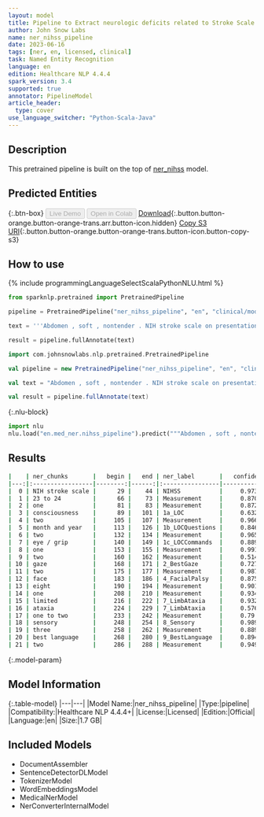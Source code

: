 ```yaml
---
layout: model
title: Pipeline to Extract neurologic deficits related to Stroke Scale (NIHSS)
author: John Snow Labs
name: ner_nihss_pipeline
date: 2023-06-16
tags: [ner, en, licensed, clinical]
task: Named Entity Recognition
language: en
edition: Healthcare NLP 4.4.4
spark_version: 3.4
supported: true
annotator: PipelineModel
article_header:
  type: cover
use_language_switcher: "Python-Scala-Java"
---
```


## Description

This pretrained pipeline is built on the top of [ner_nihss](https://nlp.johnsnowlabs.com/2021/11/15/ner_nihss_en.html) model.

## Predicted Entities



{:.btn-box}
<button class="button button-orange" disabled>Live Demo</button>
<button class="button button-orange" disabled>Open in Colab</button>
[Download](https://s3.amazonaws.com/auxdata.johnsnowlabs.com/clinical/models/ner_nihss_pipeline_en_4.4.4_3.4_1686929615790.zip){:.button.button-orange.button-orange-trans.arr.button-icon.hidden}
[Copy S3 URI](s3://auxdata.johnsnowlabs.com/clinical/models/ner_nihss_pipeline_en_4.4.4_3.4_1686929615790.zip){:.button.button-orange.button-orange-trans.button-icon.button-copy-s3}

## How to use

<div class="tabs-box" markdown="1">
{% include programmingLanguageSelectScalaPythonNLU.html %}

```python
from sparknlp.pretrained import PretrainedPipeline

pipeline = PretrainedPipeline("ner_nihss_pipeline", "en", "clinical/models")

text = '''Abdomen , soft , nontender . NIH stroke scale on presentation was 23 to 24 for , one for consciousness , two for month and year and two for eye / grip , one to two for gaze , two for face , eight for motor , one for limited ataxia , one to two for sensory , three for best language and two for attention . On the neurologic examination the patient was intermittently'''

result = pipeline.fullAnnotate(text)
```
```scala
import com.johnsnowlabs.nlp.pretrained.PretrainedPipeline

val pipeline = new PretrainedPipeline("ner_nihss_pipeline", "en", "clinical/models")

val text = "Abdomen , soft , nontender . NIH stroke scale on presentation was 23 to 24 for , one for consciousness , two for month and year and two for eye / grip , one to two for gaze , two for face , eight for motor , one for limited ataxia , one to two for sensory , three for best language and two for attention . On the neurologic examination the patient was intermittently"

val result = pipeline.fullAnnotate(text)
```


{:.nlu-block}
```python
import nlu
nlu.load("en.med_ner.nihss_pipeline").predict("""Abdomen , soft , nontender . NIH stroke scale on presentation was 23 to 24 for , one for consciousness , two for month and year and two for eye / grip , one to two for gaze , two for face , eight for motor , one for limited ataxia , one to two for sensory , three for best language and two for attention . On the neurologic examination the patient was intermittently""")
```

</div>


## Results

```bash
|    | ner_chunks       |   begin |   end | ner_label       |   confidence |
|---:|:-----------------|--------:|------:|:----------------|-------------:|
|  0 | NIH stroke scale |      29 |    44 | NIHSS           |     0.973533 |
|  1 | 23 to 24         |      66 |    73 | Measurement     |     0.870567 |
|  2 | one              |      81 |    83 | Measurement     |     0.8726   |
|  3 | consciousness    |      89 |   101 | 1a_LOC          |     0.6322   |
|  4 | two              |     105 |   107 | Measurement     |     0.9665   |
|  5 | month and year   |     113 |   126 | 1b_LOCQuestions |     0.846433 |
|  6 | two              |     132 |   134 | Measurement     |     0.9659   |
|  7 | eye / grip       |     140 |   149 | 1c_LOCCommands  |     0.889433 |
|  8 | one              |     153 |   155 | Measurement     |     0.9917   |
|  9 | two              |     160 |   162 | Measurement     |     0.5144   |
| 10 | gaze             |     168 |   171 | 2_BestGaze      |     0.7272   |
| 11 | two              |     175 |   177 | Measurement     |     0.9872   |
| 12 | face             |     183 |   186 | 4_FacialPalsy   |     0.8758   |
| 13 | eight            |     190 |   194 | Measurement     |     0.9013   |
| 14 | one              |     208 |   210 | Measurement     |     0.9343   |
| 15 | limited          |     216 |   222 | 7_LimbAtaxia    |     0.9326   |
| 16 | ataxia           |     224 |   229 | 7_LimbAtaxia    |     0.5762   |
| 17 | one to two       |     233 |   242 | Measurement     |     0.79     |
| 18 | sensory          |     248 |   254 | 8_Sensory       |     0.9892   |
| 19 | three            |     258 |   262 | Measurement     |     0.8896   |
| 20 | best language    |     268 |   280 | 9_BestLanguage  |     0.89415  |
| 21 | two              |     286 |   288 | Measurement     |     0.949    |
```

{:.model-param}
## Model Information

{:.table-model}
|---|---|
|Model Name:|ner_nihss_pipeline|
|Type:|pipeline|
|Compatibility:|Healthcare NLP 4.4.4+|
|License:|Licensed|
|Edition:|Official|
|Language:|en|
|Size:|1.7 GB|

## Included Models

- DocumentAssembler
- SentenceDetectorDLModel
- TokenizerModel
- WordEmbeddingsModel
- MedicalNerModel
- NerConverterInternalModel